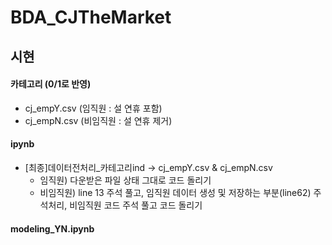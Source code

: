 # BDA_CJTheMarket

## 시현
#### 카테고리 (0/1로 반영)
- cj_empY.csv (임직원 : 설 연휴 포함)
- cj_empN.csv (비임직원 : 설 연휴 제거)

#### ipynb
* [최종]데이터전처리_카테고리ind    -> cj_empY.csv & cj_empN.csv
  - 임직원) 다운받은 파일 상태 그대로 코드 돌리기
  - 비임직원) line 13 주석 풀고, 임직원 데이터 생성 및 저장하는 부분(line62) 주석처리, 비임직원 코드 주석 풀고 코드 돌리기

#### modeling_YN.ipynb

